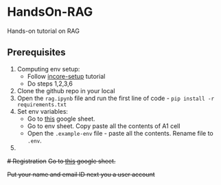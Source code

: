 # HandsOn-RAG
Hands-on tutorial on RAG

## Prerequisites
1. Computing env setup:
   - Follow [incore-setup](https://incore.ncsa.illinois.edu/doc/incore/getting_started.html#install-pyincore-package-quick-reference) tutorial
   - Do steps 1,2,3,6
1. Clone the github repo in your local
2. Open the `rag.ipynb` file and run the first line of code - `pip install -r requirements.txt`
3. Set env variables:
   - Go to [this](https://docs.google.com/spreadsheets/d/1mvL6bwW5SBj03RvamBbDV9qcOg5pqKgH0Yo2K2Ry9Uw/edit?gid=273629540#gid=273629540) google sheet.
   - Go to env sheet. Copy paste all the contents of A1 cell
   - Open the `.example-env` file - paste all the contents. Rename file to `.env`.
5. 


~~# Registration~~
~~Go to [this](https://docs.google.com/spreadsheets/d/1mvL6bwW5SBj03RvamBbDV9qcOg5pqKgH0Yo2K2Ry9Uw/edit?gid=273629540#gid=273629540) google sheet.~~

~~Put your name and email ID next you a user account~~
